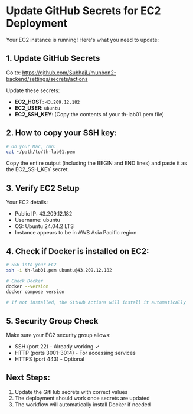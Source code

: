 # Update GitHub Secrets for EC2 Deployment

Your EC2 instance is running! Here's what you need to update:

## 1. Update GitHub Secrets

Go to: https://github.com/SubhajL/munbon2-backend/settings/secrets/actions

Update these secrets:
- **EC2_HOST**: `43.209.12.182`
- **EC2_USER**: `ubuntu`
- **EC2_SSH_KEY**: (Copy the contents of your th-lab01.pem file)

## 2. How to copy your SSH key:

```bash
# On your Mac, run:
cat ~/path/to/th-lab01.pem
```

Copy the entire output (including the BEGIN and END lines) and paste it as the EC2_SSH_KEY secret.

## 3. Verify EC2 Setup

Your EC2 details:
- Public IP: 43.209.12.182
- Username: ubuntu
- OS: Ubuntu 24.04.2 LTS
- Instance appears to be in AWS Asia Pacific region

## 4. Check if Docker is installed on EC2:

```bash
# SSH into your EC2
ssh -i th-lab01.pem ubuntu@43.209.12.182

# Check Docker
docker --version
docker compose version

# If not installed, the GitHub Actions will install it automatically
```

## 5. Security Group Check

Make sure your EC2 security group allows:
- SSH (port 22) - Already working ✓
- HTTP (ports 3001-3014) - For accessing services
- HTTPS (port 443) - Optional

## Next Steps:
1. Update the GitHub secrets with correct values
2. The deployment should work once secrets are updated
3. The workflow will automatically install Docker if needed
